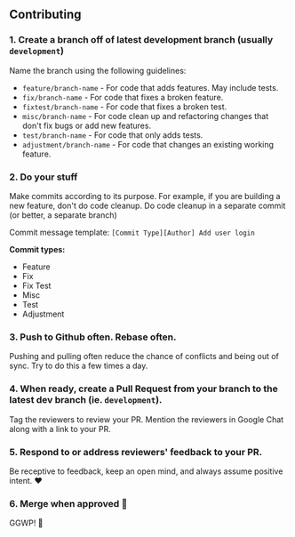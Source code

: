 ## Contributing

### 1. Create a branch off of latest development branch (usually `development`)

Name the branch using the following guidelines:

- `feature/branch-name` - For code that adds features. May include tests.
- `fix/branch-name` - For code that fixes a broken feature.
- `fixtest/branch-name` - For code that fixes a broken test.
- `misc/branch-name` - For code clean up and refactoring changes that don't fix bugs or add new features.
- `test/branch-name` - For code that only adds tests.
- `adjustment/branch-name` - For code that changes an existing working feature.

### 2. Do your stuff

Make commits according to its purpose. For example, if you are building a new feature, don't do code cleanup. Do code cleanup in a separate commit (or better, a separate branch)

Commit message template: `[Commit Type][Author] Add user login`

**Commit types:**

- Feature
- Fix
- Fix Test
- Misc
- Test
- Adjustment

### 3. Push to Github often. Rebase often.

Pushing and pulling often reduce the chance of conflicts and being out of sync. Try to do this a few times a day.

### 4. When ready, create a Pull Request from your branch to the latest dev branch (ie. `development`).

Tag the reviewers to review your PR. Mention the reviewers in Google Chat along with a link to your PR.

### 5. Respond to or address reviewers' feedback to your PR.

Be receptive to feedback, keep an open mind, and always assume positive intent. ❤️

### 6. Merge when approved 🎉

GGWP! 🍺
